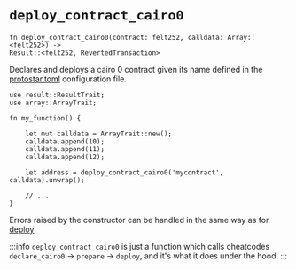 # `deploy_contract_cairo0`

```cairo
fn deploy_contract_cairo0(contract: felt252, calldata: Array::<felt252>) -> 
Result::<felt252, RevertedTransaction>
```

Declares and deploys a cairo 0 contract given its name defined in the [protostar.toml](../../04-configuration-file.md) configuration
file.

```cairo title="Example"
use result::ResultTrait;
use array::ArrayTrait;

fn my_function() {

    let mut calldata = ArrayTrait::new();
    calldata.append(10);
    calldata.append(11);
    calldata.append(12);

    let address = deploy_contract_cairo0('mycontract', calldata).unwrap();

    // ...
}
```


Errors raised by the constructor can be handled in the same way as for [deploy](deploy.md)


:::info
`deploy_contract_cairo0` is just a function which calls cheatcodes `declare_cairo0` -> `prepare` -> `deploy`, and it's what it does under the hood.
:::

